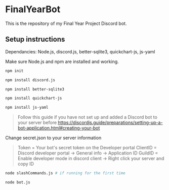# FinalYearBot
This is the repository of my Final Year Project Discord bot.

## Setup instructions
Dependancies: Node.js, discord.js, better-sqlite3, quickchart-js, js-yaml

Make sure Node.js and npm are installed and working.

```bash
npm init
```
```bash
npm install discord.js  
```
```bash
npm install better-sqlite3
```
```bash
npm install quickchart-js
```
```bash
npm install js-yaml
```
> Follow this guide if you have not set up and added a Discord bot to your server before https://discordjs.guide/preparations/setting-up-a-bot-application.html#creating-your-bot

Change secret.json to your server information
> Token = Your bot's secret token on the Developer portal
> ClientID = Discord developer portal -> General info -> Application ID
> GuildID = Enable developer mode in discord client -> Right click your server and copy ID

```bash
node slashCommands.js # if running for the first time 
```
```bash
node bot.js
```